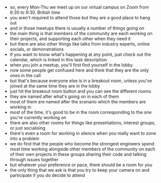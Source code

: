 - so, every Mon-Thu we meet up on our virtual campus on Zoom from 6:30 to 9:30, British time
- you aren't required to attend those but they are a good place to hang out
- and in those meetups there is usually a number of things going on
- the main thing is that members of the community are each working on their projects, and supporting each other when they need it
- but there are also other things like talks from industry experts, online socials, or demonstrations
- if you want to know what's happening at any point, just check out the calendar, which is linked in this task description
- when you join a meetup, you'll first find yourself in the lobby
- now some people get confused here and think that they are the only ones in the call
- but that's because everyone else is in a breakout room, unless you've joined at the same time they are in the lobby
- just hit the breakout room button and you can see the different rooms
- they are named after what's going on in each of them
- most of them are named after the scenario which the members are working in
- most of the time, it's good to be in the room corresponding to the one you're currently working on
- there are also other rooms for things like presentations, interest groups, or just socialising
- there's even a room for working in silence when you really want to zone into a problem
- we do find that the people who become the strongest engineers spend most time working alongside other members of the community on each of their own projects in these groups sharing their code and talking through issues together
- but whatever your preference or pace, there should be a room for you
- the only thing that we ask is that you try to keep your camera on and participate if you do decide to attend
